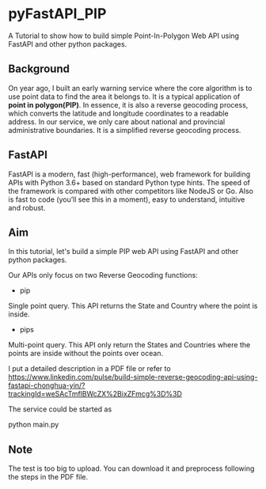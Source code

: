 # pyFastAPI_PIP
A Tutorial to show how to build simple Point-In-Polygon Web API using FastAPI and other python packages.

## Background

On year ago, I built an early warning service where the core algorithm is to use point data to find the area it belongs to.  It is a typical application of **point in polygon(PIP)**. In essence, it is also a reverse geocoding process, which converts the latitude and longitude coordinates to a readable address. In our service, we only care about national and provincial administrative boundaries. It is a simplified reverse geocoding process. 

## FastAPI

FastAPI is a modern, fast (high-performance), web framework for building APIs with Python 3.6+ based on standard Python type hints. The speed of the framework is compared with other competitors like NodeJS or Go. Also is fast to code (you’ll see this in a moment), easy to understand, intuitive and robust.

## Aim

In this tutorial, let's build a simple PIP web API using FastAPI and other python packages. 

Our APIs only focus on two Reverse Geocoding functions:
- pip

Single point query. This API returns the State and Country where the point is inside.

- pips

Multi-point query. This API only return the States and Countries where the points are inside without the points over ocean.

I put a detailed description in a PDF file or refer to 
https://www.linkedin.com/pulse/build-simple-reverse-geocoding-api-using-fastapi-chonghua-yin/?trackingId=weSAcTmflBWcZX%2BixZFmcg%3D%3D

The service could be started as

python main.py

## Note
The test is too big to upload. You can download it and preprocess following the steps in the PDF file.

